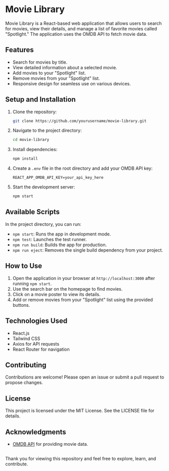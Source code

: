 # Movie Library

Movie Library is a React-based web application that allows users to search for movies, view their details, and manage a list of favorite movies called "Spotlight." The application uses the OMDB API to fetch movie data.

## Features

- Search for movies by title.
- View detailed information about a selected movie.
- Add movies to your "Spotlight" list.
- Remove movies from your "Spotlight" list.
- Responsive design for seamless use on various devices.

## Setup and Installation

1. Clone the repository:
   ```bash
   git clone https://github.com/yourusername/movie-library.git
   ```

2. Navigate to the project directory:
   ```bash
   cd movie-library
   ```

3. Install dependencies:
   ```bash
   npm install
   ```

4. Create a `.env` file in the root directory and add your OMDB API key:
   ```env
   REACT_APP_OMDB_API_KEY=your_api_key_here
   ```

5. Start the development server:
   ```bash
   npm start
   ```

## Available Scripts

In the project directory, you can run:

- `npm start`: Runs the app in development mode.
- `npm test`: Launches the test runner.
- `npm run build`: Builds the app for production.
- `npm run eject`: Removes the single build dependency from your project.

## How to Use

1. Open the application in your browser at `http://localhost:3000` after running `npm start`.
2. Use the search bar on the homepage to find movies.
3. Click on a movie poster to view its details.
4. Add or remove movies from your "Spotlight" list using the provided buttons.

## Technologies Used

- React.js
- Tailwind CSS
- Axios for API requests
- React Router for navigation

## Contributing

Contributions are welcome! Please open an issue or submit a pull request to propose changes.

## License

This project is licensed under the MIT License. See the LICENSE file for details.

## Acknowledgments

- [OMDB API](https://www.omdbapi.com/) for providing movie data.

##
Thank you for viewing this repository and feel free to explore, learn, and contribute.
